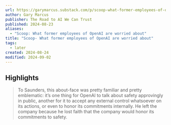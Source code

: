 ```yaml
---
url: https://garymarcus.substack.com/p/scoop-what-former-employees-of-openai
author: Gary Marcus
publisher: The Road to AI We Can Trust
published: 2024-08-23
aliases:
  - "Scoop: What former employees of OpenAI are worried about"
title: "Scoop- What former employees of OpenAI are worried about"
tags:
  - later
created: 2024-08-24
modified: 2024-09-02
---
```


## Highlights

> To Saunders, this about-face was pretty familiar and pretty emblematic: it’s one thing for OpenAI to talk about safety approvingly in public, another for it to accept any external control whatsoever on its actions, or even to honor its commitments internally. He left the company because he lost faith that the company would honor its commitments to safety.

